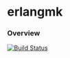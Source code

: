 # erlangmk
### Overview

[![Build Status](https://travis-ci.org/fishballian/erlangmk.svg?branch=master)](https://travis-ci.org/webmachine/webmachine)
